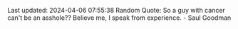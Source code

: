 Last updated: 2024-04-06 07:55:38
Random Quote: So a guy with cancer can't be an asshole?? Believe me, I speak from experience. - Saul Goodman